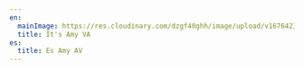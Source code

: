 ```yaml
---
en:
  mainImage: https://res.cloudinary.com/dzgf40ghh/image/upload/v1676423596/WhatsApp_Image_2023-02-02_at_9.57.36_AM_lufbtn.jpg
  title: It's Amy VA
es:
  title: Es Amy AV
---
```

